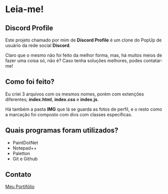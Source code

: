 <h1>Leia-me!</h1>
<h2>Discord Profile</h2>
<p>Este projeto chamado por mim de <strong>Discord Profile</strong> é um clone do PopUp de usuário da rede social <strong>Discord</strong>.</p>
<p>Claro que o mesmo não foi feito da melhor forma, mas, há muitos meios de fazer uma coisa só, não é? Caso tenha soluções melhores, podes contatar-me!</p>
<h2>Como foi feito?</h2>
<p>Eu criei 3 arquivos com os mesmos nomes, porém com extenções diferentes; <strong>index.html</strong>, <strong>index.css</strong> e <strong>index.js</strong>.</p>
<p>Há também a pasta <strong>IMG</strong> que lá se guarda as fotos de perfil, e o resto como a marcação foi composto com divs com classes específicas.</p>
<h2>Quais programas foram utilizados?</h2>
<ul>
	<li>PaintDotNet</li>
	<li>Notepad++</li>
	<li>Paletton</li>
	<li>Git e Github</li>
</ul>
<h2>Contato</h2>
<a href="https://victor-4guiar.github.io/portifolio-victor/" rel="external" target="_blank">Meu Portifólio</a>